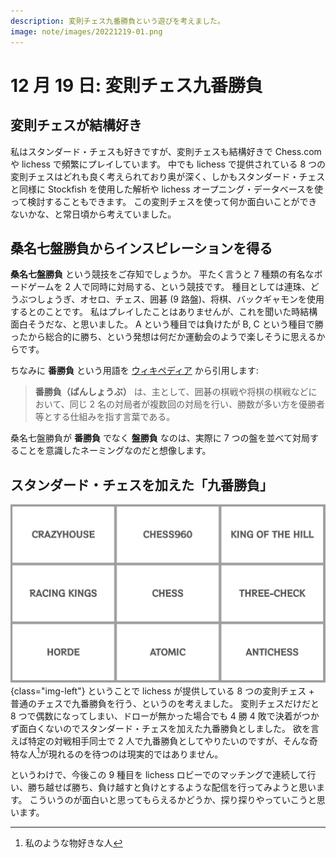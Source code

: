 ```yaml
---
description: 変則チェス九番勝負という遊びを考えました。
image: note/images/20221219-01.png
---
```


# 12 月 19 日: 変則チェス九番勝負

## 変則チェスが結構好き

私はスタンダード・チェスも好きですが、変則チェスも結構好きで Chess.com や lichess で頻繁にプレイしています。
中でも lichess で提供されている 8 つの変則チェスはどれも良く考えられており奥が深く、しかもスタンダード・チェスと同様に
Stockfish を使用した解析や lichess オープニング・データベースを使って検討することもできます。
この変則チェスを使って何か面白いことができないかな、と常日頃から考えていました。

## 桑名七盤勝負からインスピレーションを得る

**桑名七盤勝負** という競技をご存知でしょうか。
平たく言うと 7 種類の有名なボードゲームを 2 人で同時に対局する、という競技です。
種目としては連珠、どうぶつしょうぎ、オセロ、チェス、囲碁 (9 路盤)、将棋、バックギャモンを使用するとのことです。
私はプレイしたことはありませんが、これを聞いた時結構面白そうだな、と思いました。
A という種目では負けたが B, C という種目で勝ったから総合的に勝ち、という発想は何だか運動会のようで楽しそうに思えるからです。

ちなみに **番勝負** という用語を [ウィキペディア](https://ja.wikipedia.org/wiki/%E7%95%AA%E5%8B%9D%E8%B2%A0) から引用します:

> **番勝負（ばんしょうぶ）** は、主として、囲碁の棋戦や将棋の棋戦などにおいて、同じ 2 名の対局者が複数回の対局を行い、勝数が多い方を優勝者等とする仕組みを指す言葉である。

桑名七盤勝負が **番勝負** でなく **盤勝負** なのは、実際に 7 つの盤を並べて対局することを意識したネーミングなのだと想像します。

## スタンダード・チェスを加えた「九番勝負」

![](images/20221219-01.png){class="img-left"}
ということで lichess が提供している 8 つの変則チェス + 普通のチェスで九番勝負を行う、というのを考えました。
変則チェスだけだと 8 つで偶数になってしまい、ドローが無かった場合でも 4 勝 4 敗で決着がつかず面白くないのでスタンダード・チェスを加えた九番勝負としました。
欲を言えば特定の対戦相手同士で 2 人で九番勝負としてやりたいのですが、そんな奇特な人[^1]が現れるのを待つのは現実的ではありません。

というわけで、今後この 9 種目を lichess ロビーでのマッチングで連続して行い、勝ち越せば勝ち、負け越すと負けとするような配信を行ってみようと思います。
こういうのが面白いと思ってもらえるかどうか、探り探りやっていこうと思います。

[^1]: 私のような物好きな人